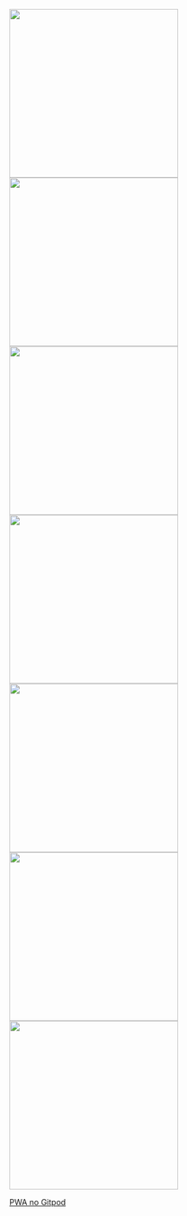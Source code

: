 
<p>
    <img src="https://raw.githubusercontent.com/Allanksr/meu-primeiro-jogo-multiplayer/master/playground/pwa-pod/preview/prompt0.gif" width="300">     <img src="https://raw.githubusercontent.com/Allanksr/meu-primeiro-jogo-multiplayer/master/playground/pwa-pod/prompt1.gif" width="300">     <img src="https://raw.githubusercontent.com/Allanksr/meu-primeiro-jogo-multiplayer/master/playground/pwa-pod/prompt2.gif" width="300"> 
    <img src="https://raw.githubusercontent.com/Allanksr/meu-primeiro-jogo-multiplayer/master/playground/pwa-pod/preview/phone0.jpeg" width="300"> 
<img src="https://raw.githubusercontent.com/Allanksr/meu-primeiro-jogo-multiplayer/master/playground/pwa-pod/preview/phone1.jpeg" width="300">
  <img src="https://raw.githubusercontent.com/Allanksr/meu-primeiro-jogo-multiplayer/master/playground/pwa-pod/preview/phone2.jpeg" width="300">
  <img src="https://raw.githubusercontent.com/Allanksr/meu-primeiro-jogo-multiplayer/master/playground/pwa-pod/preview/phone3.jpeg" width="300">
</p>
  
[PWA no Gitpod](http://gitpod.io/#experiment=pwa-pod/https://github.com/Allanksr/meu-primeiro-jogo-multiplayer) 
